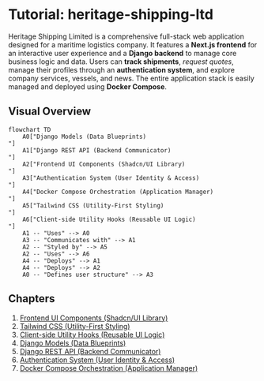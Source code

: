 # Tutorial: heritage-shipping-ltd

Heritage Shipping Limited is a comprehensive full-stack web application designed for a maritime logistics company. It features a **Next.js frontend** for an interactive user experience and a **Django backend** to manage core business logic and data. Users can **track shipments**, *request quotes*, manage their profiles through an **authentication system**, and explore company services, vessels, and news. The entire application stack is easily managed and deployed using **Docker Compose**.


## Visual Overview

```mermaid
flowchart TD
    A0["Django Models (Data Blueprints)
"]
    A1["Django REST API (Backend Communicator)
"]
    A2["Frontend UI Components (Shadcn/UI Library)
"]
    A3["Authentication System (User Identity & Access)
"]
    A4["Docker Compose Orchestration (Application Manager)
"]
    A5["Tailwind CSS (Utility-First Styling)
"]
    A6["Client-side Utility Hooks (Reusable UI Logic)
"]
    A1 -- "Uses" --> A0
    A3 -- "Communicates with" --> A1
    A2 -- "Styled by" --> A5
    A2 -- "Uses" --> A6
    A4 -- "Deploys" --> A1
    A4 -- "Deploys" --> A2
    A0 -- "Defines user structure" --> A3
```

## Chapters

1. [Frontend UI Components (Shadcn/UI Library)
](01_frontend_ui_components__shadcn_ui_library__.md)
2. [Tailwind CSS (Utility-First Styling)
](02_tailwind_css__utility_first_styling__.md)
3. [Client-side Utility Hooks (Reusable UI Logic)
](03_client_side_utility_hooks__reusable_ui_logic__.md)
4. [Django Models (Data Blueprints)
](04_django_models__data_blueprints__.md)
5. [Django REST API (Backend Communicator)
](05_django_rest_api__backend_communicator__.md)
6. [Authentication System (User Identity & Access)
](06_authentication_system__user_identity___access__.md)
7. [Docker Compose Orchestration (Application Manager)
](07_docker_compose_orchestration__application_manager__.md)

